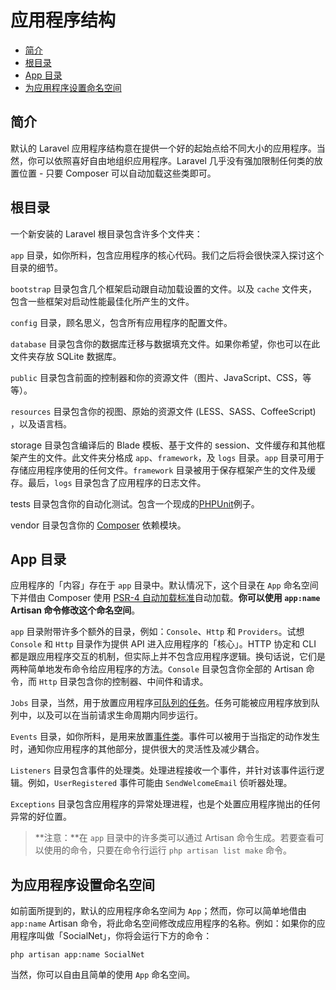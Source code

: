 # 应用程序结构

- [简介](#introduction)
- [根目录](#the-root-directory)
- [App 目录](#the-app-directory)
- [为应用程序设置命名空间](#namespacing-your-application)

<a name="introduction"></a>
## 简介

默认的 Laravel 应用程序结构意在提供一个好的起始点给不同大小的应用程序。当然，你可以依照喜好自由地组织应用程序。Laravel 几乎没有强加限制任何类的放置位置 - 只要 Composer 可以自动加载这些类即可。

<a name="the-root-directory"></a>
## 根目录

一个新安装的 Laravel 根目录包含许多个文件夹：

`app` 目录，如你所料，包含应用程序的核心代码。我们之后将会很快深入探讨这个目录的细节。

`bootstrap` 目录包含几个框架启动跟自动加载设置的文件。以及 `cache` 文件夹，包含一些框架对启动性能最佳化所产生的文件。

`config` 目录，顾名思义，包含所有应用程序的配置文件。

`database` 目录包含你的数据库迁移与数据填充文件。如果你希望，你也可以在此文件夹存放 SQLite 数据库。

`public` 目录包含前面的控制器和你的资源文件（图片、JavaScript、CSS，等等）。

`resources` 目录包含你的视图、原始的资源文件 (LESS、SASS、CoffeeScript) ，以及语言档。

storage 目录包含编译后的 Blade 模板、基于文件的 session、文件缓存和其他框架产生的文件。此文件夹分格成 `app`、`framework`，及 `logs` 目录。`app` 目录可用于存储应用程序使用的任何文件。`framework` 目录被用于保存框架产生的文件及缓存。最后，`logs` 目录包含了应用程序的日志文件。

tests 目录包含你的自动化测试。包含一个现成的[PHPUnit](https://phpunit.de/)例子。

vendor 目录包含你的 [Composer](https://getcomposer.org) 依赖模块。

<a name="the-app-directory"></a>
## App 目录

应用程序的「内容」存在于 `app` 目录中。默认情况下，这个目录在 `App` 命名空间下并借由 Composer 使用 [PSR-4 自动加载标准](http://www.php-fig.org/psr/psr-4/)自动加载。**你可以使用 `app:name` Artisan 命令修改这个命名空间**。

`app` 目录附带许多个额外的目录，例如：`Console`、`Http` 和 `Providers`。试想 `Console` 和 `Http` 目录作为提供 API 进入应用程序的「核心」。HTTP 协定和 CLI 都是跟应用程序交互的机制，但实际上并不包含应用程序逻辑。换句话说，它们是两种简单地发布命令给应用程序的方法。`Console` 目录包含你全部的 Artisan 命令，而 `Http` 目录包含你的控制器、中间件和请求。

`Jobs` 目录，当然，用于放置应用程序[可队列的任务](/docs/{{version}}/queues)。任务可能被应用程序放到队列中，以及可以在当前请求生命周期内同步运行。

`Events` 目录，如你所料，是用来放置[事件类](/docs/{{version}}/events)。事件可以被用于当指定的动作发生时，通知你应用程序的其他部分，提供很大的灵活性及减少耦合。

`Listeners` 目录包含事件的处理类。处理进程接收一个事件，并针对该事件运行逻辑。例如，`UserRegistered` 事件可能由 `SendWelcomeEmail` 侦听器处理。

`Exceptions` 目录包含应用程序的异常处理进程，也是个处置应用程序抛出的任何异常的好位置。

> **注意：**在 `app` 目录中的许多类可以通过 Artisan 命令生成。若要查看可以使用的命令，只要在命令行运行 `php artisan list make` 命令。

<a name="namespacing-your-application"></a>
## 为应用程序设置命名空间

如前面所提到的，默认的应用程序命名空间为 `App`；然而，你可以简单地借由 `app:name` Artisan 命令，将此命名空间修改成应用程序的名称。例如：如果你的应用程序叫做「SocialNet」，你将会运行下方的命令：

    php artisan app:name SocialNet

当然，你可以自由且简单的使用 `App` 命名空间。
